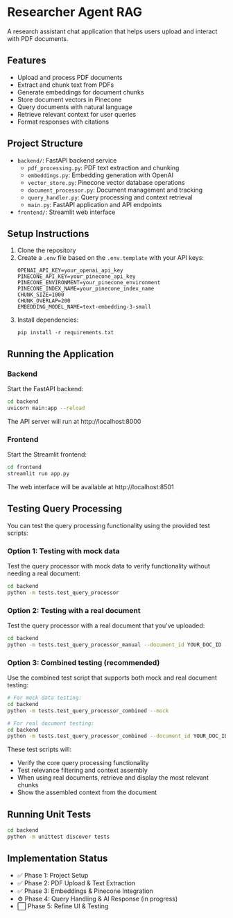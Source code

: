 # Researcher Agent RAG

A research assistant chat application that helps users upload and interact with PDF documents.

## Features

- Upload and process PDF documents
- Extract and chunk text from PDFs
- Generate embeddings for document chunks
- Store document vectors in Pinecone
- Query documents with natural language
- Retrieve relevant context for user queries
- Format responses with citations

## Project Structure

- `backend/`: FastAPI backend service
  - `pdf_processing.py`: PDF text extraction and chunking
  - `embeddings.py`: Embedding generation with OpenAI
  - `vector_store.py`: Pinecone vector database operations
  - `document_processor.py`: Document management and tracking
  - `query_handler.py`: Query processing and context retrieval
  - `main.py`: FastAPI application and API endpoints
- `frontend/`: Streamlit web interface

## Setup Instructions

1. Clone the repository
2. Create a `.env` file based on the `.env.template` with your API keys:
   ```
   OPENAI_API_KEY=your_openai_api_key
   PINECONE_API_KEY=your_pinecone_api_key
   PINECONE_ENVIRONMENT=your_pinecone_environment
   PINECONE_INDEX_NAME=your_pinecone_index_name
   CHUNK_SIZE=1000
   CHUNK_OVERLAP=200
   EMBEDDING_MODEL_NAME=text-embedding-3-small
   ```
3. Install dependencies:
   ```
   pip install -r requirements.txt
   ```

## Running the Application

### Backend

Start the FastAPI backend:

```bash
cd backend
uvicorn main:app --reload
```

The API server will run at http://localhost:8000

### Frontend

Start the Streamlit frontend:

```bash
cd frontend
streamlit run app.py
```

The web interface will be available at http://localhost:8501

## Testing Query Processing

You can test the query processing functionality using the provided test scripts:

### Option 1: Testing with mock data

Test the query processor with mock data to verify functionality without needing a real document:

```bash
cd backend
python -m tests.test_query_processor
```

### Option 2: Testing with a real document

Test the query processor with a real document that you've uploaded:

```bash
cd backend
python -m tests.test_query_processor_manual --document_id YOUR_DOC_ID --query "Your test query" --verbose
```

### Option 3: Combined testing (recommended)

Use the combined test script that supports both mock and real document testing:

```bash
# For mock data testing:
cd backend
python -m tests.test_query_processor_combined --mock

# For real document testing:
cd backend
python -m tests.test_query_processor_combined --document_id YOUR_DOC_ID --query "Your test query" --verbose
```

These test scripts will:
- Verify the core query processing functionality
- Test relevance filtering and context assembly
- When using real documents, retrieve and display the most relevant chunks
- Show the assembled context from the document

## Running Unit Tests

```bash
cd backend
python -m unittest discover tests
```

## Implementation Status

- ✅ Phase 1: Project Setup
- ✅ Phase 2: PDF Upload & Text Extraction
- ✅ Phase 3: Embeddings & Pinecone Integration
- ⚙️ Phase 4: Query Handling & AI Response (in progress)
- ⬜ Phase 5: Refine UI & Testing

